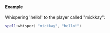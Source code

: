#### Example
Whispering 'hello!' to the player called "mickkay":
```lua
spell:whisper( "mickkay", "hello!")
```
